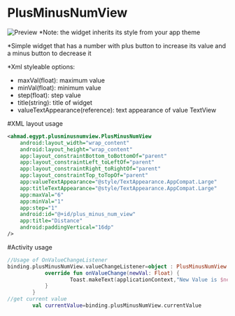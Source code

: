 # PlusMinusNumView

![Preview](https://i.ibb.co/vdW6LLT/Video-Editor-20210916-015933-2.gif)
*Note: the widget inherits its style from your app theme

*Simple widget that has a number with plus button to increase its value 
and a minus button to decrease it

*Xml styleable options:
- maxVal(float): maximum value
- minVal(float): minimum value
- step(float): step value
- title(string): title of widget
- valueTextAppearance(reference): text appearance of value TextView

#XML layout usage

```XML
<ahmad.egypt.plusminusnumview.PlusMinusNumView
    android:layout_width="wrap_content"
    android:layout_height="wrap_content"
    app:layout_constraintBottom_toBottomOf="parent"
    app:layout_constraintLeft_toLeftOf="parent"
    app:layout_constraintRight_toRightOf="parent"
    app:layout_constraintTop_toTopOf="parent"
    app:valueTextAppearance="@style/TextAppearance.AppCompat.Large"
    app:titleTextAppearance="@style/TextAppearance.AppCompat.Large"
    app:maxVal="6"
    app:minVal="1"
    app:step="1"
    android:id="@+id/plus_minus_num_view"
    app:title="Distance"
    android:paddingVertical="16dp"
/>
```

#Activity usage

```Kotlin
//Usage of OnValueChangeListener
binding.plusMinusNumView.valueChangeListener=object : PlusMinusNumView.OnValueChangeListener{
            override fun onValueChange(newVal: Float) {
                    Toast.makeText(applicationContext,"New Value is $newVal",Toast.LENGTH_SHORT).show()
            }
        }
//get current value
        val currentValue=binding.plusMinusNumView.currentValue
```